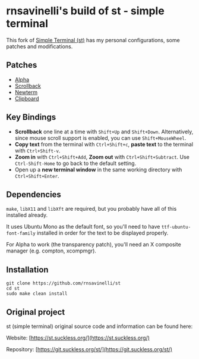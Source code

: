 # rnsavinelli's build of st - simple terminal

This fork of [Simple Terminal (st)](https://st.suckless.org/) has my personal configurations, some patches and modifications.

## Patches

+ [Alpha](https://st.suckless.org/patches/alpha/)
+ [Scrollback](https://st.suckless.org/patches/scrollback/)
+ [Newterm](https://st.suckless.org/patches/newterm/)
+ [Clipboard](https://st.suckless.org/patches/clipboard/)

## Key Bindings

+ **Scrollback** one line at a time with `Shift+Up` and `Shift+Down`. Alternatively, since mouse scroll support is enabled, you can use `Shift+MouseWheel`.
+ **Copy text** from the terminal with `Ctrl+Shift+c`, **paste text** to the terminal with `Ctrl+Shift-v`.
+ **Zoom in** with `Ctrl+Shift+Add`, **Zoom out** with `Ctrl+Shift+Subtract`. Use `Ctrl-Shift-Home` to go back to the default setting.
+ Open up a **new terminal window** in the same working directory with `Ctrl+Shift+Enter`.

## Dependencies

`make`, `libX11` and `libXft` are required, but you probably have all of this installed already.

It uses Ubuntu Mono as the default font, so you'll need to have `ttf-ubuntu-font-family` installed in order for the text to be displayed properly.

For Alpha to work (the transparency patch), you'll need an X composite manager (e.g. compton, xcompmgr).

## Installation
```
git clone https://github.com/rnsavinelli/st
cd st
sudo make clean install
```

## Original project
st (simple terminal) original source code and information can be found here:

Website: [https://st.suckless.org/](https://st.suckless.org/)

Repository: [https://git.suckless.org/st/](https://git.suckless.org/st/)

